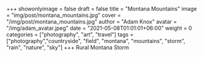 +++
showonlyimage = false
draft = false
title = "Montana Mountains"
image = "img/post/montana_mountains.jpg"
cover = "/img/post/montana_mountains.jpg"
author = "Adam Knox"
avatar = "/img/adam_avatar.jpeg"
date = "2021-05-08T01:01:01+06:00"
weight = 0
categories = ["photography", "art", "travel"]
tags = ["photography","countryside", "field", "montana", "mountains", "storm", "rain", "nature", "sky"]
+++
Rural Montana Storm
<!--more-->
